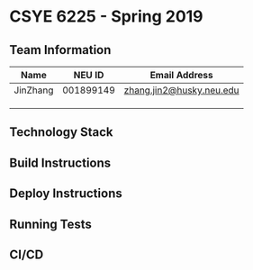 # CSYE 6225 - Spring 2019

## Team Information

| Name | NEU ID | Email Address |
| --- | --- | --- |
|JinZhang|001899149|zhang.jin2@husky.neu.edu |
| | | |
| | | |
| | | |

## Technology Stack


## Build Instructions


## Deploy Instructions


## Running Tests


## CI/CD


